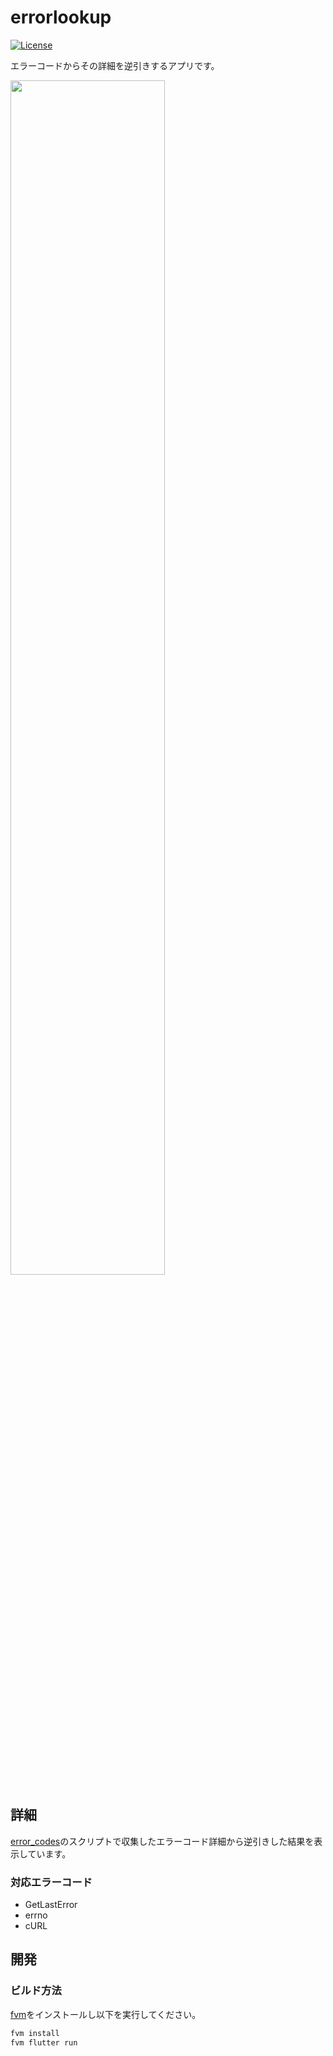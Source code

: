 # errorlookup

[![License](https://black.readthedocs.io/en/stable/_static/license.svg)](LICENSE)

エラーコードからその詳細を逆引きするアプリです。

<img src="https://github.com/CASL0/errorlookup/assets/28913760/0101b697-3b4e-43c6-9fff-75b75825f826" width="70%" >

## 詳細

[error_codes](https://github.com/CASL0/error_codes)のスクリプトで収集したエラーコード詳細から逆引きした結果を表示しています。

### 対応エラーコード

- GetLastError
- errno
- cURL

## 開発

### ビルド方法

[fvm](https://fvm.app/)をインストールし以下を実行してください。

```sh
fvm install
fvm flutter run
```
